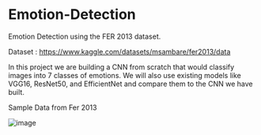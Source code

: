 # Emotion-Detection
Emotion Detection using the FER 2013 dataset.

Dataset : https://www.kaggle.com/datasets/msambare/fer2013/data

In this project we are building a CNN from scratch that would classify images into 7 classes of emotions. We will also use existing models like VGG16, ResNet50, and EfficientNet and compare them to the CNN we have built.

Sample Data from Fer 2013

![image](https://github.com/AjayKukutapu/Emotion-Detection/assets/143643245/7dd02ee4-7911-44ce-8c04-80f998c0be07)

